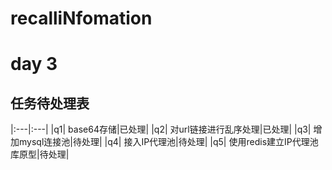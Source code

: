 # recalliNfomation

# day 3
## 任务待处理表
|:---|:---|
|q1| base64存储|已处理|
|q2| 对url链接进行乱序处理|已处理|
|q3| 增加mysql连接池|待处理|
|q4| 接入IP代理池|待处理|
|q5| 使用redis建立IP代理池库原型|待处理|

